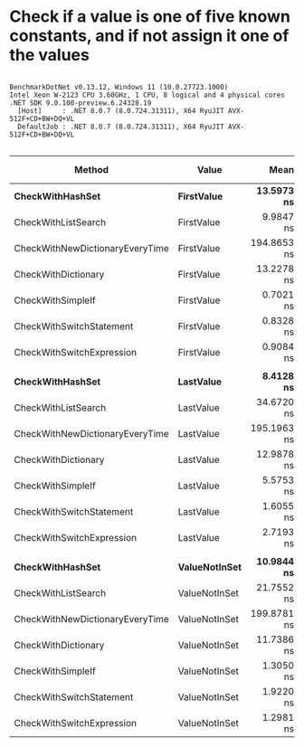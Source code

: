 # Check if a value is one of five known constants, and if not assign it one of the values



```

BenchmarkDotNet v0.13.12, Windows 11 (10.0.27723.1000)
Intel Xeon W-2123 CPU 3.60GHz, 1 CPU, 8 logical and 4 physical cores
.NET SDK 9.0.100-preview.6.24328.19
  [Host]     : .NET 8.0.7 (8.0.724.31311), X64 RyuJIT AVX-512F+CD+BW+DQ+VL
  DefaultJob : .NET 8.0.7 (8.0.724.31311), X64 RyuJIT AVX-512F+CD+BW+DQ+VL


```
| Method                          | Value         | Mean        | Error     | StdDev    | Median      | Ratio  | RatioSD | Gen0   | Allocated | Alloc Ratio |
|-------------------------------- |-------------- |------------:|----------:|----------:|------------:|-------:|--------:|-------:|----------:|------------:|
| **CheckWithHashSet**                | **FirstValue**    |  **13.5973 ns** | **0.2823 ns** | **0.2640 ns** |  **13.5334 ns** |  **15.20** |    **1.45** |      **-** |         **-** |          **NA** |
| CheckWithListSearch             | FirstValue    |   9.9847 ns | 0.2216 ns | 0.2073 ns |  10.0731 ns |  11.16 |    1.01 |      - |         - |          NA |
| CheckWithNewDictionaryEveryTime | FirstValue    | 194.8653 ns | 3.2608 ns | 5.8800 ns | 194.2192 ns | 214.27 |   19.23 | 0.1075 |     464 B |          NA |
| CheckWithDictionary             | FirstValue    |  13.2278 ns | 0.3332 ns | 0.4884 ns |  13.1100 ns |  14.78 |    1.35 |      - |         - |          NA |
| CheckWithSimpleIf               | FirstValue    |   0.7021 ns | 0.0815 ns | 0.1221 ns |   0.6954 ns |   0.72 |    0.13 |      - |         - |          NA |
| CheckWithSwitchStatement        | FirstValue    |   0.8328 ns | 0.0735 ns | 0.0687 ns |   0.8125 ns |   0.93 |    0.11 |      - |         - |          NA |
| CheckWithSwitchExpression       | FirstValue    |   0.9084 ns | 0.0816 ns | 0.0838 ns |   0.9292 ns |   1.00 |    0.00 |      - |         - |          NA |
|                                 |               |             |           |           |             |        |         |        |           |             |
| **CheckWithHashSet**                | **LastValue**     |   **8.4128 ns** | **0.1945 ns** | **0.1518 ns** |   **8.4185 ns** |   **3.11** |    **0.15** |      **-** |         **-** |          **NA** |
| CheckWithListSearch             | LastValue     |  34.6720 ns | 0.7579 ns | 1.6151 ns |  34.5081 ns |  12.72 |    0.98 |      - |         - |          NA |
| CheckWithNewDictionaryEveryTime | LastValue     | 195.1963 ns | 3.1601 ns | 2.6388 ns | 195.7243 ns |  72.50 |    3.35 | 0.1075 |     464 B |          NA |
| CheckWithDictionary             | LastValue     |  12.9878 ns | 0.2877 ns | 0.4306 ns |  13.0327 ns |   4.75 |    0.24 |      - |         - |          NA |
| CheckWithSimpleIf               | LastValue     |   5.5753 ns | 0.4073 ns | 1.1946 ns |   5.2233 ns |   2.10 |    0.43 |      - |         - |          NA |
| CheckWithSwitchStatement        | LastValue     |   1.6055 ns | 0.0932 ns | 0.1036 ns |   1.6020 ns |   0.59 |    0.05 |      - |         - |          NA |
| CheckWithSwitchExpression       | LastValue     |   2.7193 ns | 0.1248 ns | 0.1387 ns |   2.7132 ns |   1.00 |    0.00 |      - |         - |          NA |
|                                 |               |             |           |           |             |        |         |        |           |             |
| **CheckWithHashSet**                | **ValueNotInSet** |  **10.9844 ns** | **0.2894 ns** | **0.8350 ns** |  **10.8244 ns** |   **8.34** |    **0.73** |      **-** |         **-** |          **NA** |
| CheckWithListSearch             | ValueNotInSet |  21.7552 ns | 0.4716 ns | 0.5614 ns |  21.7432 ns |  16.78 |    0.68 |      - |         - |          NA |
| CheckWithNewDictionaryEveryTime | ValueNotInSet | 199.8781 ns | 3.8887 ns | 7.8553 ns | 199.9361 ns | 154.45 |    8.45 | 0.1075 |     464 B |          NA |
| CheckWithDictionary             | ValueNotInSet |  11.7386 ns | 0.2157 ns | 0.2017 ns |  11.7211 ns |   9.10 |    0.36 |      - |         - |          NA |
| CheckWithSimpleIf               | ValueNotInSet |   1.3050 ns | 0.0847 ns | 0.0792 ns |   1.3045 ns |   1.01 |    0.07 |      - |         - |          NA |
| CheckWithSwitchStatement        | ValueNotInSet |   1.9220 ns | 0.1014 ns | 0.0898 ns |   1.9003 ns |   1.49 |    0.08 |      - |         - |          NA |
| CheckWithSwitchExpression       | ValueNotInSet |   1.2981 ns | 0.0559 ns | 0.0598 ns |   1.2731 ns |   1.00 |    0.00 |      - |         - |          NA |
